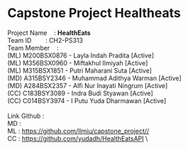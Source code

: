 # Capstone Project Healtheats

Project Name&nbsp;&nbsp;&nbsp;&nbsp;:&nbsp;**HealthEats** \
Team ID&nbsp;&nbsp;&nbsp;&nbsp;&nbsp;&nbsp;&nbsp;&nbsp;:&nbsp;CH2-PS313 \
Team Member&nbsp;&nbsp;&nbsp;&nbsp;: \
(ML) M200BSX0876 - Layla Indah Pradita [Active] \
(ML) M356BSX0960 - Miftakhul Ilmiyah [Active] \
(ML) M315BSX1851 - Putri Maharani Suta [Active] \
(MD) A315BSY2346 - Muhammad Adithya Warman [Active] \
(MD) A284BSX2357 - Alfi Nur Inayati Ningrum  [Active] \
(CC) C183BSY3089 - Indra Budi Styawan [Active] \
(CC) C014BSY3974 - I Putu Yuda Dharmawan [Active] \
\
Link Github : \
MD : \
ML : https://github.com/Ilmiu/capstone_project// \
CC : https://github.com/yudadh/HealthEatsAPI \





